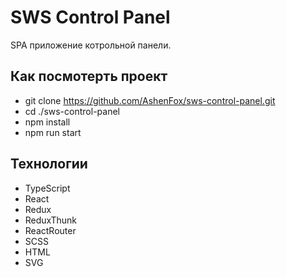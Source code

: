 # SWS Control Panel

SPA приложение котрольной панели.

## Как посмотерть проект

- git clone https://github.com/AshenFox/sws-control-panel.git
- cd ./sws-control-panel
- npm install
- npm run start

## Технологии

- TypeScript
- React
- Redux
- ReduxThunk
- ReactRouter
- SCSS
- HTML
- SVG
